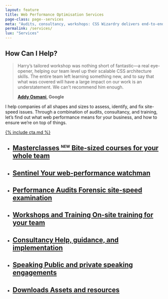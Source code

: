```yaml
---
layout: feature
title: Web Performance Optimisation Services
page-class: page--services
meta: "Audits, consultancy, workshops: CSS Wizardry delivers end-to-end web-performance services that shave seconds and grow revenue for teams worldwide."
permalink: /services/
lux: "Services"
---
```


## How Can I Help?

<blockquote class="pull-quote  pull-quote--context-alt" id="quote:addy-osmani"><p>Harry’s tailored
workshop was nothing short of fantastic—a real eye-opener, helping our team
level up their scalable CSS architecture skills. The entire team left learning
something new, and to say that what was covered will have a large impact on our
work is an understatement. We can’t recommend him enough.</p>
<b class="source pull-quote__source"><a href="https://twitter.com/addyosmani">Addy
Osmani</a>, Google</b></blockquote>

I help companies of all shapes and sizes to assess, identify, and fix site-speed
issues. Through a combination of audits, consultancy, and training, let’s find
out what web performance means for your business, and how to ensure we’re on top
of things.

<a href="/code-reviews/?cta-services-page#fix-it-fast" class="btn  btn--positive">{% include cta.md %}</a>

<style>
  {% include css/components.feature-list.css %}
</style>

<ul class="feature-list" style="clear: both;">

  <li class="feature-list__item">
    <a href="/masterclasses/" class="feature-list__link">
      <h2 class="feature-list__title">
        Masterclasses <sup style="text-transform: uppercase; font-size: 0.75rem; top: -0.75em;">New</sup>
        <span class="feature-list__sub">Bite-sized courses for your whole team</span>
      </h2>
    </a>
  </li>

  <li class="feature-list__item">
    <a href="/sentinel/" class="feature-list__link">
      <h2 class="feature-list__title">
        Sentinel
        <span class="feature-list__sub">Your web-performance watchman</span>
      </h2>
    </a>
  </li>

  <li class="feature-list__item">
    <a href="/code-reviews/" class="feature-list__link">
      <h2 class="feature-list__title">
        Performance Audits
        <span class="feature-list__sub">Forensic site-speed examination</span>
      </h2>
    </a>
  </li>

  <li class="feature-list__item">
    <a href="/workshops/" class="feature-list__link">
      <h2 class="feature-list__title">
        Workshops and Training
        <span class="feature-list__sub">On-site training for your team</span>
      </h2>
    </a>
  </li>

  <li class="feature-list__item">
    <a href="/consultancy/" class="feature-list__link">
      <h2 class="feature-list__title">
        Consultancy
        <span class="feature-list__sub">Help, guidance, and implementation</span>
      </h2>
    </a>
  </li>

  <li class="feature-list__item">
    <a href="/speaking/" class="feature-list__link">
      <h2 class="feature-list__title">
        Speaking
        <span class="feature-list__sub">Public and private speaking engagements</span>
      </h2>
    </a>
  </li>

  <li class="feature-list__item">
    <a href="/downloads/" class="feature-list__link">
      <h2 class="feature-list__title">
        Downloads
        <span class="feature-list__sub">Assets and resources</span>
      </h2>
    </a>
  </li>

</ul>
